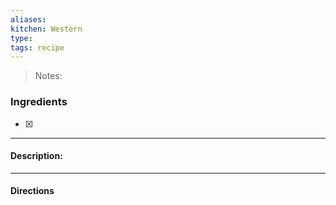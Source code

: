 ```yaml
---
aliases: 
kitchen: Western
type: 
tags: recipe
---
```


 >Notes: 

### Ingredients
- [x] 

---
#### Description:


---
#### Directions


